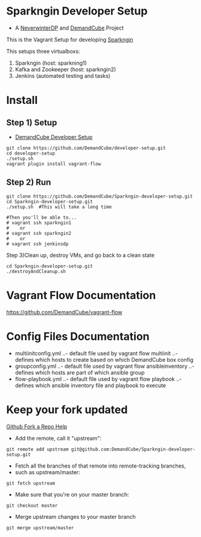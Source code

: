 Sparkngin Developer Setup
=========================
- A [NeverwinterDP](https://github.com/DemandCube/NeverwinterDP) and [DemandCube](https://github.com/DemandCube) Project

This is the Vagrant Setup for developing [Sparkngin](https://github.com/DemandCube/Sparkngin)

This setups three virtualboxs:
1) Sparkngin (host: sparkning1)
2) Kafka and Zookeeper (host: sparkngin2)
3) Jenkins (automated testing and tasks)

Install
====
Step 1) Setup
----

- [DemandCube Developer Setup](https://github.com/DemandCube/developer-setup)

```
git clone https://github.com/DemandCube/developer-setup.git
cd developer-setup
./setup.sh
vagrant plugin install vagrant-flow
```
Step 2) Run
----

```
git clone https://github.com/DemandCube/Sparkngin-developer-setup.git
cd Sparkngin-developer-setup.git
./setup.sh  #This will take a long time

#Then you'll be able to...
# vagrant ssh sparkngin1 
#    or
# vagrant ssh sparkngin2
#    or
# vagrant ssh jenkinsdp
```

Step 3)Clean up, destroy VMs, and go back to a clean state
```
cd Sparkngin-developer-setup.git
./destroyAndCleanup.sh 
```

Vagrant Flow Documentation
===
https://github.com/DemandCube/vagrant-flow

Config Files Documentation
===
- multiinitconfig.yml
..- default file used by vagrant flow multiinit
..- defines which hosts to create based on which DemandCube box config
- groupconfig.yml
..- default file used by vagrant flow ansibleinventory
..- defines which hosts are part of which ansible group
- flow-playbook.yml
..- default file used by vagrant flow playbook
..- defines which ansible inventory file and playbook to execute


Keep your fork updated
====
[Github Fork a Repo Help](https://help.github.com/articles/fork-a-repo)


- Add the remote, call it "upstream":

```
git remote add upstream git@github.com:DemandCube/Sparkngin-developer-setup.git
```
- Fetch all the branches of that remote into remote-tracking branches,
- such as upstream/master:

```
git fetch upstream
```
- Make sure that you're on your master branch:

```
git checkout master
```
- Merge upstream changes to your master branch

```
git merge upstream/master
```
